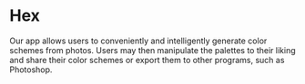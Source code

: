 Hex
===
Our app allows users to conveniently and intelligently generate color schemes from photos.
Users may then manipulate the palettes to their liking and share their color schemes or export them to other programs, such as Photoshop.
